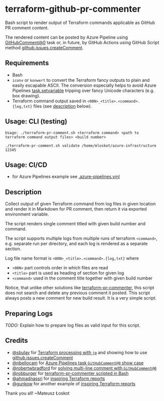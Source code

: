 # terraform-github-pr-commenter

Bash script to render output of Terraform commands applicable as GitHub PR comment content.

The rendered content can be posted by Azure Pipeline using
[GitHubComment@0](https://learn.microsoft.com/en-us/azure/devops/pipelines/tasks/reference/github-comment-v0)
task or, in future, by GitHub Actions using GitHub Script method
[github.issues.createComment](https://github.com/actions/github-script).

## Requirements

- Bash
- `iconv` or `konwert` to convert the Terraform fancy outputs to plain and easily escapable ASCII.
    The conversion especially helps to avoid Azure Pipelines [task.setvariable](https://learn.microsoft.com/en-us/azure/devops/pipelines/process/set-variables-scripts)
    tripping over fancy Unicode characters (e.g. box drawing).
- Terraform command output saved in `<00N>_<title>.<command>.{log,txt}` files (see [description](#description) below).

## Usage: CLI (testing)

```shell
Usage: ./terraform-pr-comment.sh <terraform command> <path to terraform command output files> <build number>
```

```shell
./terraform-pr-comment.sh validate /home/mloskot/azure-infrastructure 12345
```

## Usage: CI/CD

- for Azure Pipelines example see [.azure-pipelines.yml](.azure-pipelines.yml)

## Description

Collect output of given Terraform command from log files in given location
and render it in Markdown for PR comment,
then return it via exported environment variable.

The script renders single comment titled with given build number and command.

The script supports multiple logs from multiple runs of terraform `<command>`,
e.g. separate run per directory, and each log is rendered as a separate section.

Log file name format is `<00N>_<title>.<command>.{log,txt}` where

- `<00N>` part controls order in which files are read
- `<title>` part is used as heading of section for given log
- `<command>` used in the comment title together with given build number

Notice, that unlike other solutions like [terraform-pr-commenter](https://github.com/robburger/terraform-pr-commenter),
this script does not search and delete any previous comment it posted.
This script always posts a new comment for new build result.
It is a very simple script.

## Preparing Logs

*TODO:* Explain how to prepare log files as valid input for this script.

## Credits

- [@sbulav](https://github.com/sbulav) for [Terraform processing with `jq`](https://sbulav.github.io/terraform/terraform-vs-github-actions/)
   and showing how to use [github.issues.createComment](https://github.com/actions/github-script)
- [@nbellocam](https://github.com/nbellocam) for [Azure Pipelines task `GitHubComment@0` show case](https://medium.com/southworks/continuous-integration-for-smart-contracts-4a8b78d387c)
- [@robertwbradford](https://github.com/robertwbradford) for [solving multi-line comment with `GitHubComment@0`](https://stackoverflow.com/a/72277737/151641)
- [@robburger](https://github.com/robburger) for [terraform-pr-commenter scripted in Bash](https://github.com/robburger/terraform-pr-commenter/blob/10779c60059f0f099ef676a9dde158d646555473/entrypoint.sh)
- [@ahmadnassri](https://github.com/ahmadnassri) for [inspiring Terraform reports](https://github.com/ahmadnassri/action-terraform-report)
- [@gunkow](https://github.com/gunkow) for another example of [inspiring Terraform reports](https://github.com/gunkow/terraform-pr-commenter)

Thank you all! ~Mateusz Łoskot
